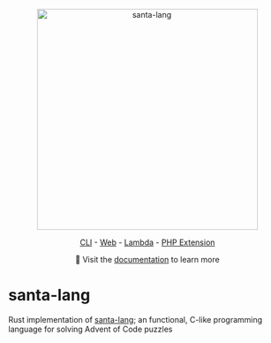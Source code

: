 <p align="center"><a href="https://eddmann.com/santa-lang/"><img src="https://eddmann.com/santa-lang-rs/assets/logo.png" alt="santa-lang" width="400px" /></a></p>
<p align="center"><a href="https://eddmann.com/santa-lang/cli/">CLI</a> - <a href="https://eddmann.com/santa-lang/web/">Web</a> - <a href="https://eddmann.com/santa-lang/lambda/">Lambda</a> - <a href="https://eddmann.com/santa-lang/php-ext/">PHP Extension</a></p>
<p align="center">📙 Visit the <a href="https://eddmann.com/santa-lang/">documentation</a> to learn more</p>

# santa-lang

Rust implementation of [santa-lang](https://eddmann.com/santa-lang/); an functional, C-like programming language for solving Advent of Code puzzles

